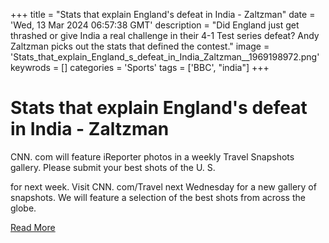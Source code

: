 +++
title = "Stats that explain England's defeat in India - Zaltzman"
date = 'Wed, 13 Mar 2024 06:57:38 GMT'
description = "Did England just get thrashed or give India a real challenge in their 4-1 Test series defeat? Andy Zaltzman picks out the stats that defined the contest."
image = 'Stats_that_explain_England_s_defeat_in_India_Zaltzman__1969198972.png'
keywrods =  []
categories = 'Sports'
tags = ['BBC', "india"]
+++

# Stats that explain England's defeat in India - Zaltzman

CNN.
com will feature iReporter photos in a weekly Travel Snapshots gallery.
Please submit your best shots of the U.
S.

for next week.
Visit CNN.
com/Travel next Wednesday for a new gallery of snapshots.
We will feature a selection of the best shots from across the globe.


[Read More](https://www.bbc.co.uk/sport/cricket/68546045)
